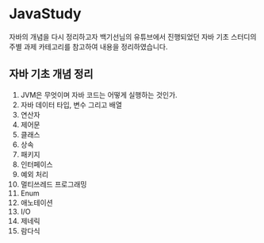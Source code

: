 # JavaStudy
자바의 개념을 다시 정리하고자 백기선님의 유튜브에서 진행되었던 자바 기초 스터디의 주별 과제 카테고리를 참고하여 내용을 정리하였습니다.

## 자바 기초 개념 정리
1. JVM은 무엇이며 자바 코드는 어떻게 실행하는 것인가.
2. 자바 데이터 타입, 변수 그리고 배열
3. 연산자
4. 제어문
5. 클래스
6. 상속
7. 패키지
8. 인터페이스
9. 예외 처리
10. 멀티쓰레드 프로그래밍
11. Enum
12. 애노테이션
13. I/O
14. 제네릭
15. 람다식
